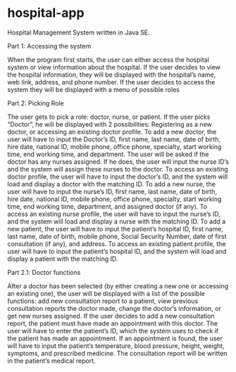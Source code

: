 # hospital-app
Hospital Management System written in Java SE.

Part 1: Accessing the system

When the program first starts, the user can either access the hospital system or view information about the hospital. 
If the user decides to view the hospital information, they will be displayed with the hospital’s name, web link, address, and phone number. 
If the user decides to access the system they will be displayed with a menu of possible roles

Part 2: Picking Role


The user gets to pick a role: doctor, nurse, or patient.
If the user picks “Doctor”, he will be displayed with 2 possibilities: Registering as a new doctor, or accessing an existing doctor profile. 
To add a new doctor, the user will have to input the Doctor’s ID, first name, last name, date of birth, hire date, national ID, mobile phone, office phone, specialty, start working time, end working time, and department. The user will be asked if the doctor has any nurses assigned. If he does, the user will input the nurse ID’s and the system will assign these nurses to the doctor. 
To access an existing doctor profile, the user will have to input the doctor’s ID, and the system will load and display a doctor with the matching ID.
To add a new nurse, the user will have to input the nurse’s ID, first name, last name, date of birth, hire date, national ID, mobile phone, office phone, specialty, start working time, end working time, department, and assigned doctor (if any).
To access an existing nurse profile, the user will have to input the nurse’s ID, and the system will load and display a nurse with the matching ID.
To add a new patient, the user will have to input the patient’s hospital ID, first name, last name, date of birth, mobile phone, Social Security Number, date of first consultation (if any), and address.
To access an existing patient profile, the user will have to input the patient’s hospital ID, and the system will load and display a patient with the matching ID.

Part 2.1: Doctor functions

After a doctor has been selected (by either creating a new one or accessing an existing one), the user will be displayed with a list of the possible functions: add new consultation report to a patient, view previous consultation reports the doctor made, change the doctor’s information, or get new nurses assigned. 
If the user decides to add a new consultation report, the patient must have made an appointment with this doctor. The user will have to enter the patient’s ID, which the system uses to check if the patient has made an appointment. If an appointment is found, the user will have to input the patient’s temperature, blood pressure, height, weight, symptoms, and prescribed medicine. The consultation report will be written in the patient’s medical report. 
